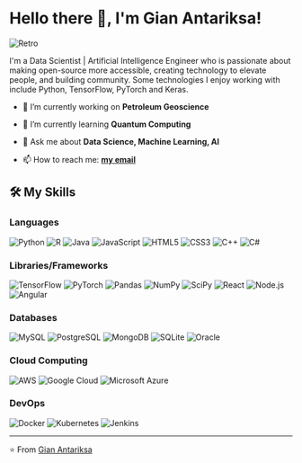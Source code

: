 # Hello there 👋, I'm Gian Antariksa!

![Retro](https://media.tenor.com/T6jl9sfhYgkAAAAd/gokushufudou.gif)

I'm a Data Scientist | Artificial Intelligence Engineer who is passionate about making open-source more accessible, creating technology to elevate people, and building community. Some technologies I enjoy working with include Python, TensorFlow, PyTorch and Keras.

- 🔭 I’m currently working on **Petroleum Geoscience**

- 🌱 I’m currently learning **Quantum Computing**

- 💬 Ask me about **Data Science, Machine Learning, AI**

- 📫 How to reach me: **[my email](gian.antariksa@gmail.com)**

## 🛠️ My Skills

### Languages

<p>
  <img alt="Python" src="https://img.shields.io/badge/-Python-3776AB?logo=python&logoColor=white"/>
  <img alt="R" src="https://img.shields.io/badge/-R-276DC3?logo=r&logoColor=white"/>
  <img alt="Java" src="https://img.shields.io/badge/-Java-007396?logo=java&logoColor=white"/>
  <img alt="JavaScript" src="https://img.shields.io/badge/-JavaScript-F7DF1E?logo=javascript&logoColor=black"/>
  <img alt="HTML5" src="https://img.shields.io/badge/-HTML5-E34F26?logo=html5&logoColor=white"/>
  <img alt="CSS3" src="https://img.shields.io/badge/-CSS3-1572B6?logo=css3&logoColor=white"/>
  <img alt="C++" src="https://img.shields.io/badge/-C++-00599C?logo=cplusplus&logoColor=white"/>
  <img alt="C#" src="https://img.shields.io/badge/-CSharp-239120?logo=csharp&logoColor=white"/>
  <!-- Add more badges from https://shields.io/ if needed -->
</p>

### Libraries/Frameworks

<p>
  <img alt="TensorFlow" src="https://img.shields.io/badge/-TensorFlow-FF6F00?logo=tensorflow&logoColor=white"/>
  <img alt="PyTorch" src="https://img.shields.io/badge/-PyTorch-EE4C2C?logo=pytorch&logoColor=white"/>
  <img alt="Pandas" src="https://img.shields.io/badge/-Pandas-150458?logo=pandas&logoColor=white"/>
  <img alt="NumPy" src="https://img.shields.io/badge/-NumPy-013243?logo=numpy&logoColor=white"/>
  <img alt="SciPy" src="https://img.shields.io/badge/-SciPy-8CAAE6?logo=scipy&logoColor=white"/>
  <img alt="React" src="https://img.shields.io/badge/-React-61DAFB?logo=react&logoColor=black"/>
  <img alt="Node.js" src="https://img.shields.io/badge/-Node.js-339933?logo=node.js&logoColor=white"/>
  <img alt="Angular" src="https://img.shields.io/badge/-Angular-DD0031?logo=angular&logoColor=white"/>
  <!-- Add more badges from https://shields.io/ if needed -->
</p>

### Databases

<p>
  <img alt="MySQL" src="https://img.shields.io/badge/-MySQL-4479A1?logo=mysql&logoColor=white"/>
  <img alt="PostgreSQL" src="https://img.shields.io/badge/-PostgreSQL-336791?logo=postgresql&logoColor=white"/>
  <img alt="MongoDB" src="https://img.shields.io/badge/-MongoDB-47A248?logo=mongodb&logoColor=white"/>
  <img alt="SQLite" src="https://img.shields.io/badge/-SQLite-003B57?logo=sqlite&logoColor=white"/>
  <img alt="Oracle" src="https://img.shields.io/badge/-Oracle-F80000?logo=oracle&logoColor=white"/>
  <!-- Add more badges from https://shields.io/ if needed -->
</p>

### Cloud Computing

<p>
  <img alt="AWS" src="https://img.shields.io/badge/-AWS-232F3E?logo=amazon-aws&logoColor=white"/>
  <img alt="Google Cloud" src="https://img.shields.io/badge/-Google%20Cloud-4285F4?logo=google-cloud&logoColor=white"/>
  <img alt="Microsoft Azure" src="https://img.shields.io/badge/-Microsoft%20Azure-0089D6?logo=microsoft-azure&logoColor=white"/>
  <!-- Add more badges from https://shields.io/ if needed -->
</p>

### DevOps

<p>
  <img alt="Docker" src="https://img.shields.io/badge/-Docker-2496ED?logo=docker&logoColor=white"/>
  <img alt="Kubernetes" src="https://img.shields.io/badge/-Kubernetes-326CE5?logo=kubernetes&logoColor=white"/>
  <img alt="Jenkins" src="https://img.shields.io/badge/-Jenkins-D24939?logo=jenkins&logoColor=white"/>
  <!-- Add more badges from https://shields.io/ if needed -->
</p>

---
⭐️ From [Gian Antariksa](https://github.com/giantrksa)

